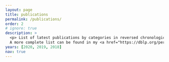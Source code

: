 ```yaml
---
layout: page
title: publications
permalink: /publications/
order: 2
# ignore: true
description: >
  <p> List of latest publications by categories in reversed chronological order.
  A more complete list can be found in my <a href="https://dblp.org/pers/c/Cassano:Valentin.html">DBLP</a> section. </p>
years: [2020, 2019, 2018]
nav: true
---
```



